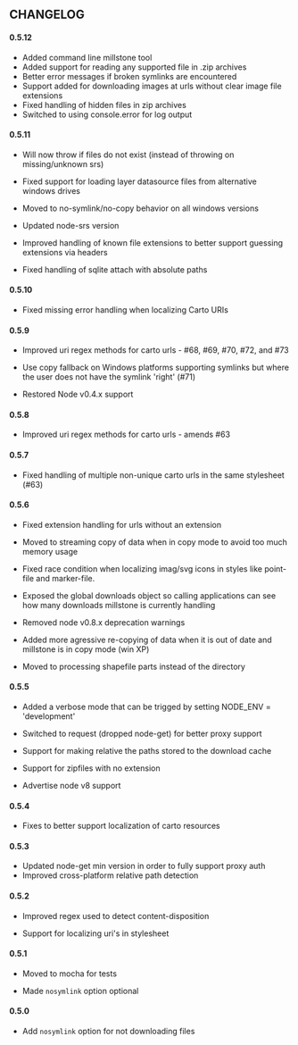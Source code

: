 ## CHANGELOG

#### 0.5.12

* Added command line millstone tool
* Added support for reading any supported file in .zip archives
* Better error messages if broken symlinks are encountered
* Support added for downloading images at urls without clear image file extensions
* Fixed handling of hidden files in zip archives
* Switched to using console.error for log output

#### 0.5.11

* Will now throw if files do not exist (instead of throwing on missing/unknown srs)

* Fixed support for loading layer datasource files from alternative windows drives

* Moved to no-symlink/no-copy behavior on all windows versions

* Updated node-srs version

* Improved handling of known file extensions to better support guessing extensions via headers

* Fixed handling of sqlite attach with absolute paths

#### 0.5.10

* Fixed missing error handling when localizing Carto URIs

#### 0.5.9

* Improved uri regex methods for carto urls - #68, #69, #70, #72, and #73

* Use copy fallback on Windows platforms supporting symlinks but where the user does not have the symlink 'right' (#71)

* Restored Node v0.4.x support

#### 0.5.8

* Improved uri regex methods for carto urls - amends #63

#### 0.5.7

* Fixed handling of multiple non-unique carto urls in the same stylesheet (#63)

#### 0.5.6

* Fixed extension handling for urls without an extension

* Moved to streaming copy of data when in copy mode to avoid too much memory usage

* Fixed race condition when localizing imag/svg icons in styles like point-file and marker-file.

* Exposed the global downloads object so calling applications can see how many downloads millstone is currently handling

* Removed node v0.8.x deprecation warnings

* Added more agressive re-copying of data when it is out of date and millstone is in copy mode (win XP)

* Moved to processing shapefile parts instead of the directory

#### 0.5.5

* Added a verbose mode that can be trigged by setting NODE_ENV = 'development'

* Switched to request (dropped node-get) for better proxy support

* Support for making relative the paths stored to the download cache

* Support for zipfiles with no extension

* Advertise node v8 support

#### 0.5.4

* Fixes to better support localization of carto resources

#### 0.5.3

* Updated node-get min version in order to fully support proxy auth
* Improved cross-platform relative path detection

#### 0.5.2

* Improved regex used to detect content-disposition

* Support for localizing uri's in stylesheet

#### 0.5.1

* Moved to mocha for tests

* Made `nosymlink` option optional

#### 0.5.0

* Add `nosymlink` option for not downloading files
